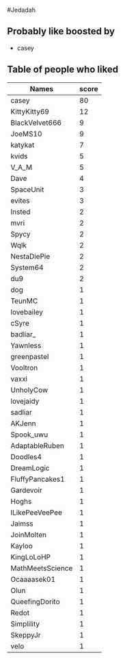 #Jedadah
## Probably like boosted by 
+ casey
## Table of people who liked
Names | score
--- | ---
casey | 80
KittyKitty69 | 12
BlackVelvet666 | 9
JoeMS10 | 9
katykat | 7
kvids | 5
V_A_M | 5
Dave | 4
SpaceUnit | 3
evites | 3
Insted | 2
mvri | 2
Spycy | 2
Wqlk | 2
NestaDiePie | 2
System64 | 2
du9 | 2
dog | 1
TeunMC | 1
lovebailey | 1
cSyre | 1
badliar_ | 1
Yawnless | 1
greenpastel | 1
Vooltron | 1
vaxxi | 1
UnholyCow | 1
lovejaidy | 1
sadliar | 1
AKJenn | 1
Spook_uwu | 1
AdaptableRuben | 1
Doodles4 | 1
DreamLogic | 1
FluffyPancakes1 | 1
Gardevoir | 1
Hoghs | 1
ILikePeeVeePee | 1
Jaimss | 1
JoinMolten | 1
Kayloo | 1
KingLoLoHP | 1
MathMeetsScience | 1
Ocaaaasek01 | 1
Olun | 1
QueefingDorito | 1
Redot | 1
Simplility | 1
SkeppyJr | 1
velo | 1
